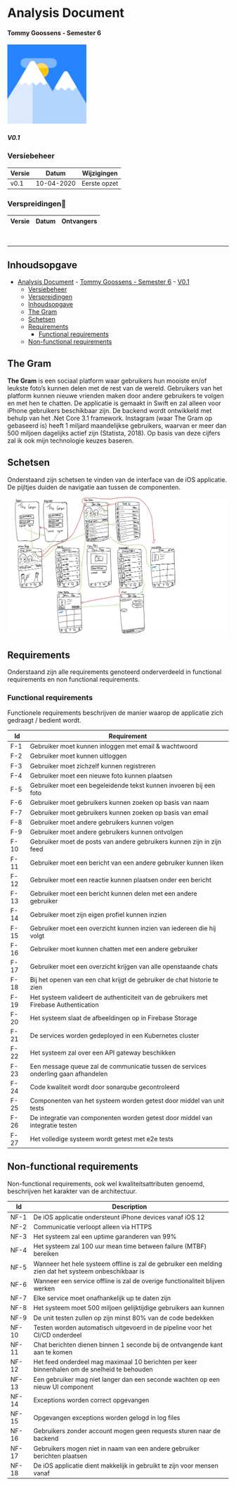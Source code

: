 # Analysis Document

#### Tommy Goossens - Semester 6

![App Icon](images/Appicon.jpg)

##### V0.1

### Versiebeheer

| Versie | Datum      | Wijzigingen  |
| ------ | ---------- | ------------ |
| v0.1   | 10-04-2020 | Eerste opzet |

### Verspreidingen

| Versie | Datum | Ontvangers |
| ------ | ----- | ---------- |


</br>

---

## Inhoudsopgave

- [Analysis Document](#analysis-document)
      - [Tommy Goossens - Semester 6](#tommy-goossens---semester-6)
        - [V0.1](#v01)
    - [Versiebeheer](#versiebeheer)
    - [Verspreidingen](#verspreidingen)
  - [Inhoudsopgave](#inhoudsopgave)
  - [The Gram](#the-gram)
  - [Schetsen](#schetsen)
  - [Requirements](#requirements)
    - [Functional requirements](#functional-requirements)
  - [Non-functional requirements](#non-functional-requirements)

## The Gram

**The Gram** is een sociaal platform waar gebruikers hun mooiste en/of leukste foto’s kunnen delen met de rest van de wereld. Gebruikers van het platform kunnen nieuwe vrienden maken door andere gebruikers te volgen en met hen te chatten.
De applicatie is gemaakt in Swift en zal alleen voor iPhone gebruikers beschikbaar zijn. De backend wordt ontwikkeld met behulp van het .Net Core 3.1 framework.
Instagram (waar The Gram op gebaseerd is) heeft 1 miljard maandelijkse gebruikers, waarvan er meer dan 500 miljoen dagelijks actief zijn (Statista, 2018). Op basis van deze cijfers zal ik ook mijn technologie keuzes baseren.

## Schetsen

Onderstaand zijn schetsen te vinden van de interface van de iOS applicatie. De pijltjes duiden de navigatie aan tussen de componenten.

![Sketches](images/the-gram-sketch.jpg)

## Requirements

Onderstaand zijn alle requirements genoteerd onderverdeeld in functional requirements en non functional requirements.

### Functional requirements

Functionele requirements beschrijven de manier waarop de applicatie zich gedraagt / bedient wordt.

| Id   | Requirement                                                                           |
| ---- | ------------------------------------------------------------------------------------- |
| F-1  | Gebruiker moet kunnen inloggen met email & wachtwoord                                 |
| F-2  | Gebruiker moet kunnen uitloggen                                                       |
| F-3  | Gebruiker moet zichzelf kunnen registreren                                            |
| F-4  | Gebruiker moet een nieuwe foto kunnen plaatsen                                        |
| F-5  | Gebruiker moet een begeleidende tekst kunnen invoeren bij een foto                    |
| F-6  | Gebruiker moet gebruikers kunnen zoeken op basis van naam                             |
| F-7  | Gebruiker moet gebruikers kunnen zoeken op basis van email                            |
| F-8  | Gebruiker moet andere gebruikers kunnen volgen                                        |
| F-9  | Gebruiker moet andere gebruikers kunnen ontvolgen                                     |
| F-10 | Gebruiker moet de posts van andere gebruikers kunnen zijn in zijn feed                |
| F-11 | Gebruiker moet een bericht van een andere gebruiker kunnen liken                      |
| F-12 | Gebruiker moet een reactie kunnen plaatsen onder een bericht                          |
| F-13 | Gebruiker moet een bericht kunnen delen met een andere gebruiker                      |
| F-14 | Gebruiker moet zijn eigen profiel kunnen inzien                                       |
| F-15 | Gebruiker moet een overzicht kunnen inzien van iedereen die hij volgt                 |
| F-16 | Gebruiker moet kunnen chatten met een andere gebruiker                                |
| F-17 | Gebruiker moet een overzicht krijgen van alle openstaande chats                       |
| F-18 | Bij het openen van een chat krijgt de gebruiker de chat historie te zien              |
| F-19 | Het systeem valideert de authenticiteit van de gebruikers met Firebase Authentication |
| F-20 | Het systeem slaat de afbeeldingen op in Firebase Storage                              |
| F-21 | De services worden gedeployed in een Kubernetes cluster                               |
| F-22 | Het systeem zal over een API gateway beschikken                                       |
| F-23 | Een message queue zal de communicatie tussen de services onderling gaan afhandelen    |
| F-24 | Code kwaliteit wordt door sonarqube gecontroleerd                                     |
| F-25 | Componenten van het systeem worden getest door middel van unit tests                  |
| F-26 | De integratie van componenten worden getest door middel van integratie testen         |
| F-27 | Het volledige systeem wordt getest met e2e tests                                      |

## Non-functional requirements

Non-functional requirements, ook wel kwaliteitsattributen genoemd, beschrijven het karakter van de architectuur.

| Id    | Description                                                                                            |
| ----- | ------------------------------------------------------------------------------------------------------ |
| NF-1  | De iOS applicatie ondersteunt iPhone devices vanaf iOS 12                                              |
| NF-2  | Communicatie verloopt alleen via HTTPS                                                                 |
| NF-3  | Het systeem zal een uptime garanderen van 99%                                                          |
| NF-4  | Het systeem zal 100 uur mean time between failure (MTBF) bereiken                                      |
| NF-5  | Wanneer het hele systeem offline is zal de gebruiker een melding zien dat het systeem onbeschikbaar is |
| NF-6  | Wanneer een service offline is zal de overige functionaliteit blijven werken                           |
| NF-7  | Elke service moet onafhankelijk up te daten zijn                                                       |
| NF-8  | Het systeem moet 500 miljoen gelijktijdige gebruikers aan kunnen                                       |
| NF-9  | De unit testen zullen op zijn minst 80% van de code bedekken                                           |
| NF-10 | Testen worden automatisch uitgevoerd in de pipeline voor het CI/CD onderdeel                           |
| NF-11 | Chat berichten dienen binnen 1 seconde bij de ontvangende kant aan te komen                            |
| NF-12 | Het feed onderdeel mag maximaal 10 berichten per keer binnenhalen om de snelheid te behouden           |
| NF-13 | Een gebruiker mag niet langer dan een seconde wachten op een nieuw UI component                        |
| NF-14 | Exceptions worden correct opgevangen                                                                   |
| NF-15 | Opgevangen exceptions worden gelogd in log files                                                       |
| NF-16 | Gebruikers zonder account mogen geen requests sturen naar de backend                                   |
| NF-17 | Gebruikers mogen niet in naam van een andere gebruiker berichten plaatsen                              |
| NF-18 | De iOS applicatie dient makkelijk in gebruikt te zijn voor mensen vanaf                                |
